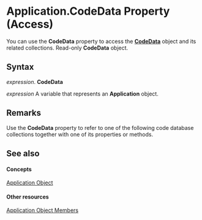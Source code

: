 
# Application.CodeData Property (Access)

You can use the  **CodeData** property to access the **[CodeData](fc207136-4d18-2c7d-ffe6-0e1ad7c2fc32.md)** object and its related collections. Read-only **CodeData** object.


## Syntax

 _expression_. **CodeData**

 _expression_ A variable that represents an **Application** object.


## Remarks

Use the  **CodeData** property to refer to one of the following code database collections together with one of its properties or methods.


## See also


#### Concepts


[Application Object](aefb0713-97e6-e2c7-e530-8fd2e1316a55.md)
#### Other resources


[Application Object Members](3ab5276c-d52a-72a9-244c-ec92ead48811.md)
